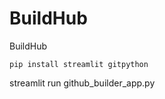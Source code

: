 # BuildHub
BuildHub
```
pip install streamlit gitpython
```
streamlit run github_builder_app.py
```
